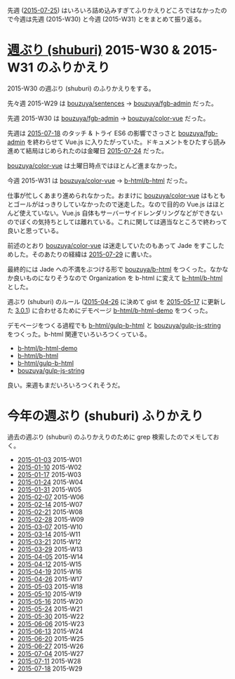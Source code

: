 先週 ([2015-07-25][]) はいろいろ詰め込みすぎてふりかえりどころではなかったので今週は先週 (2015-W30) と今週 (2015-W31) とをまとめて振り返る。

# [週ぶり (shuburi)][shuburi] 2015-W30 & 2015-W31 のふりかえり

2015-W30 の週ぶり (shuburi) のふりかえりをする。

先々週 2015-W29 は [bouzuya/sentences][] → [bouzuya/fgb-admin][] だった。

先週 2015-W30 は [bouzuya/fgb-admin][] → [bouzuya/color-vue][] だった。

先週は [2015-07-18][] のタッチ & トライ ES6 の影響でさっさと [bouzuya/fgb-admin][] を終わらせて Vue.js に入りたがっていた。ドキュメントをひたすら読み進めて結局はじめられたのは金曜日 [2015-07-24][] だった。

[bouzuya/color-vue][] は土曜日時点ではほとんど進まなかった。

今週 2015-W31 は [bouzuya/color-vue][] → [b-html/b-html][] だった。

仕事が忙しくあまり進められなかった。おまけに [bouzuya/color-vue][] はもともとゴールがはっきりしていなかったので迷走した。なので目的の Vue.js はほとんど使えていない。Vue.js 自体もサーバーサイドレンダリングなどができないのでぼくの気持ちとしては離れている。これに関しては適当なところで終わって良いと思っている。

前述のとおり [bouzuya/color-vue][] は迷走していたのもあって Jade をすこしためした。そのあたりの経緯は [2015-07-29][] に書いた。

最終的には Jade への不満をぶつける形で [bouzuya/b-html][] をつくった。なかなか良いものになりそうなので Organization を b-html に変えて [b-html/b-html][] とした。

週ぶり (shuburi) のルール ([2015-04-26][] に決めて gist を [2015-05-17][] に更新した [3.0.1](https://gist.github.com/bouzuya/2fb3383dc1e447f98eba)) に合わせるためにデモページ [b-html/b-html-demo][] をつくった。

デモページをつくる過程でも [b-html/gulp-b-html][] と [bouzuya/gulp-js-string][] をつくった。b-html 関連でいろいろつくっている。

- [b-html/b-html-demo][]
- [b-html/b-html][]
- [b-html/gulp-b-html][]
- [bouzuya/gulp-js-string][]

良い。来週もまだいろいろつくれそうだ。

# 今年の週ぶり (shuburi) ふりかえり

過去の週ぶり (shuburi) のふりかえりのために grep 検索したのでメモしておく。

- [2015-01-03][] 2015-W01
- [2015-01-10][] 2015-W02
- [2015-01-17][] 2015-W03
- [2015-01-24][] 2015-W04
- [2015-01-31][] 2015-W05
- [2015-02-07][] 2015-W06
- [2015-02-14][] 2015-W07
- [2015-02-21][] 2015-W08
- [2015-02-28][] 2015-W09
- [2015-03-07][] 2015-W10
- [2015-03-14][] 2015-W11
- [2015-03-21][] 2015-W12
- [2015-03-29][] 2015-W13
- [2015-04-05][] 2015-W14
- [2015-04-12][] 2015-W15
- [2015-04-19][] 2015-W16
- [2015-04-26][] 2015-W17
- [2015-05-03][] 2015-W18
- [2015-05-10][] 2015-W19
- [2015-05-16][] 2015-W20
- [2015-05-24][] 2015-W21
- [2015-05-30][] 2015-W22
- [2015-06-06][] 2015-W23
- [2015-06-13][] 2015-W24
- [2015-06-20][] 2015-W25
- [2015-06-27][] 2015-W26
- [2015-07-04][] 2015-W27
- [2015-07-11][] 2015-W28
- [2015-07-18][] 2015-W29

[2015-01-03]: https://blog.bouzuya.net/2015/01/03/
[2015-01-10]: https://blog.bouzuya.net/2015/01/10/
[2015-01-17]: https://blog.bouzuya.net/2015/01/17/
[2015-01-24]: https://blog.bouzuya.net/2015/01/24/
[2015-01-31]: https://blog.bouzuya.net/2015/01/31/
[2015-02-07]: https://blog.bouzuya.net/2015/02/07/
[2015-02-14]: https://blog.bouzuya.net/2015/02/14/
[2015-02-21]: https://blog.bouzuya.net/2015/02/21/
[2015-02-28]: https://blog.bouzuya.net/2015/02/28/
[2015-03-07]: https://blog.bouzuya.net/2015/03/07/
[2015-03-14]: https://blog.bouzuya.net/2015/03/14/
[2015-03-21]: https://blog.bouzuya.net/2015/03/21/
[2015-03-29]: https://blog.bouzuya.net/2015/03/29/
[2015-04-05]: https://blog.bouzuya.net/2015/04/05/
[2015-04-12]: https://blog.bouzuya.net/2015/04/12/
[2015-04-19]: https://blog.bouzuya.net/2015/04/19/
[2015-04-26]: https://blog.bouzuya.net/2015/04/26/
[2015-05-03]: https://blog.bouzuya.net/2015/05/03/
[2015-05-10]: https://blog.bouzuya.net/2015/05/10/
[2015-05-16]: https://blog.bouzuya.net/2015/05/16/
[2015-05-17]: https://blog.bouzuya.net/2015/05/17/
[2015-05-24]: https://blog.bouzuya.net/2015/05/24/
[2015-05-30]: https://blog.bouzuya.net/2015/05/30/
[2015-06-06]: https://blog.bouzuya.net/2015/06/06/
[2015-06-13]: https://blog.bouzuya.net/2015/06/13/
[2015-06-20]: https://blog.bouzuya.net/2015/06/20/
[2015-06-27]: https://blog.bouzuya.net/2015/06/27/
[2015-07-04]: https://blog.bouzuya.net/2015/07/04/
[2015-07-11]: https://blog.bouzuya.net/2015/07/11/
[2015-07-18]: https://blog.bouzuya.net/2015/07/18/
[2015-07-24]: https://blog.bouzuya.net/2015/07/24/
[2015-07-25]: https://blog.bouzuya.net/2015/07/25/
[2015-07-29]: https://blog.bouzuya.net/2015/07/29/
[b-html/b-html-demo]: https://github.com/b-html/b-html-demo
[b-html/b-html]: https://github.com/b-html/b-html
[b-html/gulp-b-html]: https://github.com/b-html/gulp-b-html
[bouzuya/b-html]: https://github.com/bouzuya/b-html
[bouzuya/color-vue]: https://github.com/bouzuya/color-vue
[bouzuya/fgb-admin]: https://github.com/bouzuya/fgb-admin
[bouzuya/gulp-js-string]: https://github.com/bouzuya/gulp-js-string
[bouzuya/sentences]: https://github.com/bouzuya/sentences
[shuburi]: http://shuburi.org
